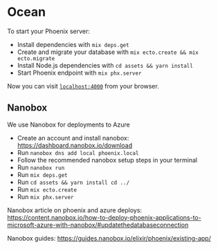 # Ocean

To start your Phoenix server:

* Install dependencies with `mix deps.get`
* Create and migrate your database with `mix ecto.create && mix ecto.migrate`
* Install Node.js dependencies with `cd assets && yarn install`
* Start Phoenix endpoint with `mix phx.server`

Now you can visit [`localhost:4000`](http://localhost:4000) from your browser.

## Nanobox

We use Nanobox for deployments to Azure

* Create an account and install nanobox: https://dashboard.nanobox.io/download
* Run `nanobox dns add local phoenix.local`
* Follow the recommended nanobox setup steps in your terminal
* Run `nanobox run`
* Run `mix deps.get`
* Run `cd assets && yarn install cd ../`
* Run `mix ecto.create`
* Run `mix phx.server`

Nanobox article on phoenix and azure deploys: 
https://content.nanobox.io/how-to-deploy-phoenix-applications-to-microsoft-azure-with-nanobox/#updatethedatabaseconnection

Nanobox guides: https://guides.nanobox.io/elixir/phoenix/existing-app/
